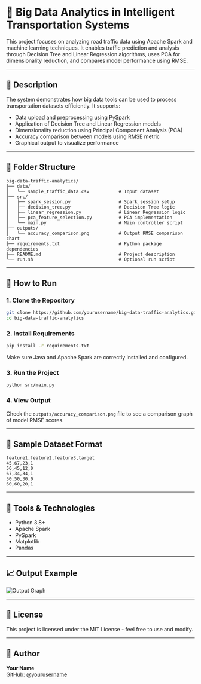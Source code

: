 
# 🚦 Big Data Analytics in Intelligent Transportation Systems

This project focuses on analyzing road traffic data using Apache Spark and machine learning techniques. It enables traffic prediction and analysis through Decision Tree and Linear Regression algorithms, uses PCA for dimensionality reduction, and compares model performance using RMSE.

---

## 📌 Description

The system demonstrates how big data tools can be used to process transportation datasets efficiently. It supports:

- Data upload and preprocessing using PySpark
- Application of Decision Tree and Linear Regression models
- Dimensionality reduction using Principal Component Analysis (PCA)
- Accuracy comparison between models using RMSE metric
- Graphical output to visualize performance

---

## 📁 Folder Structure

```
big-data-traffic-analytics/
├── data/
│   └── sample_traffic_data.csv           # Input dataset
├── src/
│   ├── spark_session.py                  # Spark session setup
│   ├── decision_tree.py                  # Decision Tree logic
│   ├── linear_regression.py              # Linear Regression logic
│   ├── pca_feature_selection.py          # PCA implementation
│   └── main.py                           # Main controller script
├── outputs/
│   └── accuracy_comparison.png           # Output RMSE comparison chart
├── requirements.txt                      # Python package dependencies
├── README.md                             # Project description
└── run.sh                                # Optional run script
```

---

## 🚀 How to Run

### 1. Clone the Repository

```bash
git clone https://github.com/yourusername/big-data-traffic-analytics.git
cd big-data-traffic-analytics
```

### 2. Install Requirements

```bash
pip install -r requirements.txt
```

Make sure Java and Apache Spark are correctly installed and configured.

### 3. Run the Project

```bash
python src/main.py
```

### 4. View Output

Check the `outputs/accuracy_comparison.png` file to see a comparison graph of model RMSE scores.

---

## 📄 Sample Dataset Format

```csv
feature1,feature2,feature3,target
45,67,23,1
56,45,12,0
67,34,34,1
50,50,30,0
60,60,20,1
```

---

## 🔧 Tools & Technologies

- Python 3.8+
- Apache Spark
- PySpark
- Matplotlib
- Pandas

---

## 📈 Output Example

![Output Graph](outputs/accuracy_comparison.png)

---

## 📜 License

This project is licensed under the MIT License - feel free to use and modify.

---

## 🙋 Author

**Your Name**  
GitHub: [@yourusername](https://github.com/yourusername)
